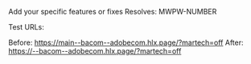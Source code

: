 Add your specific features or fixes
Resolves: MWPW-NUMBER

Test URLs:

Before: https://main--bacom--adobecom.hlx.page/?martech=off
After: https://--bacom--adobecom.hlx.page/?martech=off

